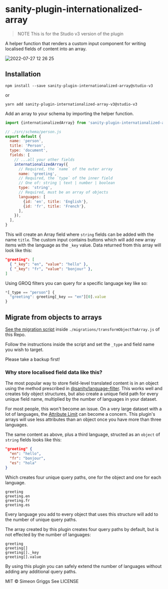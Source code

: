 # sanity-plugin-internationalized-array

> NOTE This is for the Studio v3 version of the plugin

A helper function that renders a custom input component for writing localised fields of content into an array.

![2022-07-27 12 26 25](https://user-images.githubusercontent.com/9684022/181235876-45a6a4c5-e6d3-48a2-a6a0-523ee7196184.gif)

## Installation

```
npm install --save sanity-plugin-internationalized-array@studio-v3
```

or

```
yarn add sanity-plugin-internationalized-array-v3@studio-v3
```

Add an array to your schema by importing the helper function.

```js
import {internationalizedArray} from 'sanity-plugin-internationalized-array'

// ./src/schema/person.js
export default {
  name: 'person',
  title: 'Person',
  type: 'document',
  fields: [
    // ...all your other fields
    internationalizedArray({
      // Required, the `name` of the outer array
      name: 'greeting',
      // Required, the `type` of the inner field
      // One of: string | text | number | boolean
      type: 'string',
      // Required, must be an array of objects
      languages: [
        {id: 'en', title: 'English'},
        {id: 'fr', title: 'French'},
      ],
    }),
  ],
}
```

This will create an Array field where `string` fields can be added with the name `title`. The custom input contains buttons which will add new array items with the language as the `_key` value. Data returned from this array will look like this:

```json
"greeting": [
  { "_key": "en", "value": "hello" },
  { "_key": "fr", "value": "bonjour" },
]
```

Using GROQ filters you can query for a specific language key like so:

```js
*[_type == "person"] {
  "greeting": greeting[_key == "en"][0].value
}
```

## Migrate from objects to arrays

[See the migration script](https://github.com/SimeonGriggs/sanity-plugin-internationalized-array/blob/main/migrations/transformObjectToArray.js) inside `./migrations/transformObjectToArray.js` of this Repo.

Follow the instructions inside the script and set the `_type` and field name you wish to target.

Please take a backup first!

### Why store localised field data like this?

The most popular way to store field-level translated content is in an object using the method prescribed in [@sanity/language-filter](https://www.npmjs.com/package/@sanity/language-filter). This works well and creates tidy object structures, but also create a unique field path for every unique field name, multiplied by the number of languages in your dataset.

For most people, this won't become an issue. On a very large dataset with a lot of languages, the [Attribute Limit](https://www.sanity.io/docs/attribute-limit) can become a concern. This plugin's arrays will use less attributes than an object once you have more than three languages.

The same content as above, plus a third language, structed as an `object` of `string` fields looks like this:

```json
"greeting" {
  "en": "hello",
  "fr": "bonjour",
  "es": "hola"
}
```

Which creates four unique query paths, one for the object and one for each language.

```
greeting
greeting.en
greeting.fr
greeting.es
```

Every language you add to every object that uses this structure will add to the number of unique query paths.

The array created by this plugin creates four query paths by default, but is not effected by the number of languages:

```
greeting
greeting[]
greeting[]._key
greeting[].value
```

By using this plugin you can safely extend the number of languages without adding any additional query paths.

MIT © Simeon Griggs
See LICENSE

